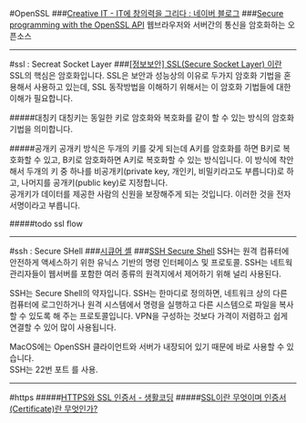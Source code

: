 #OpenSSL
###[Creative IT - IT에 창의력을 그리다 : 네이버 블로그](http://ysw1130.blog.me/120211395594)
###[Secure programming with the OpenSSL API](https://www.ibm.com/developerworks/linux/library/l-openssl/index.html)
웹브라우저와 서버간의 통신을 암호화하는 오픈소스

------

#ssl : Secreat Socket Layer
###[[정보보안] SSL(Secure Socket Layer) 이란](http://12bme.tistory.com/80)
SSL의 핵심은 암호화입니다. SSL은 보안과 성능상의 이유로 두가지 암호화 기법을 혼용해서 사용하고 있는데, SSL 동작방법을 이해하기 위해서는 이 암호화 기법들에 대한 이해가 필요합니다.

#####대칭키
대칭키는 동일한 키로 암호화와 복호화를 같이 할 수 있는 방식의 암호화 기법을 의미합니다.

#####공개키
공개키 방식은 두개의 키를 갖게 되는데 A키를 암호화를 하면 B키로 복호화할 수 있고, B키로 암호화하면 A키로 복호화할 수 있는 방식입니다. 이 방식에 착안해서 두개의 키 중 하나를 비공개키(private key, 개인키, 비밀키라고도 부릅니다)로 하고, 나머지를 공개키(public key)로 지정합니다.  
공개키가 데이터를 제공한 사람의 신원을 보장해주게 되는 것입니다. 이러한 것을 전자 서명이라고 부릅니다.

#####todo ssl flow

------


#ssh : Secure SHell
###[시큐어 셸](https://ko.wikipedia.org/wiki/%EC%8B%9C%ED%81%90%EC%96%B4_%EC%85%B8)
###[SSH   Secure Shell](http://www.ktword.co.kr/abbr_view.php?m_temp1=2524)
SSH는 원격 컴퓨터에 안전하게 액세스하기 위한 유닉스 기반의 명령 인터페이스 및 프로토콜. SSH는 네트웍 관리자들이 웹서버를 포함한 여러 종류의 원격지에서 제어하기 위해 널리 사용된다.

SSH는 Secure Shell의 약자입니다. SSH는 한마디로 정의하면, 네트워크 상의 다른 컴퓨터에 로그인하거나 원격 시스템에서 명령을 실행하고 다른 시스템으로 파일을 복사할 수 있도록 해 주는 프로토콜입니다. VPN을 구성하는 것보다 가격이 저렴하고 쉽게 연결할 수 있어 많이 사용됩니다.

MacOS에는 OpenSSH 클라이언트와 서버가 내장되어 있기 때문에 바로 사용할 수 있습니다.   
SSH는 22번 포트 를 사용.

------

#https
#####[HTTPS와 SSL 인증서 - 생활코딩](https://opentutorials.org/course/228/4894)
#####[SSL이란 무엇이며 인증서(Certificate)란 무엇인가?](https://wiki.kldp.org/HOWTO/html/SSL-Certificates-HOWTO/x70.html)







